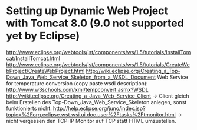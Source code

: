 # Setting up Dynamic Web Project with Tomcat 8.0 (9.0 not supported yet by Eclipse)
http://www.eclipse.org/webtools/jst/components/ws/1.5/tutorials/InstallTomcat/InstallTomcat.html
http://www.eclipse.org/webtools/jst/components/ws/1.5/tutorials/CreateWebProject/CreateWebProject.html
http://wiki.eclipse.org/Creating_a_Top-Down_Java_Web_Service_Skeleton_from_a_WSDL_Document
Web Service for temperature conversion (copy paste wsdl description):
http://www.w3schools.com/xml/tempconvert.asmx?WSDL
http://wiki.eclipse.org/Creating_a_Java_Web_Service_Client -> Client gleich beim Erstellen des Top-Down_Java_Web_Service_Skeleton anlegen, sonst funktionierts nicht.
http://help.eclipse.org/juno/index.jsp?topic=%2Forg.eclipse.wst.wsi.ui.doc.user%2Ftasks%2Ftmonitor.html -> nicht vergessen den TCP-IP Monitor auf TCP statt HTML umzustellen.
